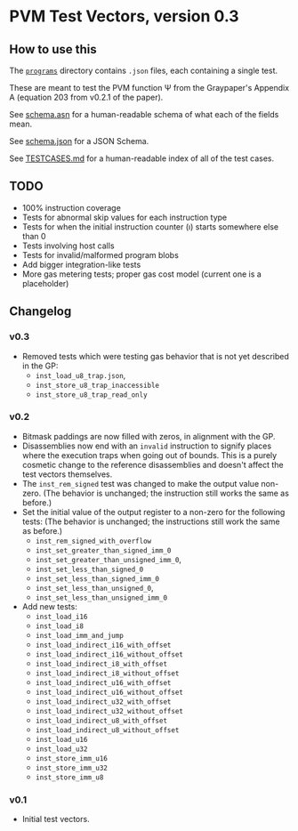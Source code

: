 # PVM Test Vectors, version 0.3

## How to use this

The [`programs`](./programs) directory contains `.json` files, each containing a single test.

These are meant to test the PVM function Ψ from the Graypaper's Appendix A (equation 203 from v0.2.1 of the paper).

See [schema.asn](./schema.asn) for a human-readable schema of what each of the fields mean.

See [schema.json](./schema.json) for a JSON Schema.

See [TESTCASES.md](./TESTCASES.md) for a human-readable index of all of the test cases.

## TODO

   * 100% instruction coverage
   * Tests for abnormal skip values for each instruction type
   * Tests for when the initial instruction counter (ı) starts somewhere else than 0
   * Tests involving host calls
   * Tests for invalid/malformed program blobs
   * Add bigger integration-like tests
   * More gas metering tests; proper gas cost model (current one is a placeholder)

## Changelog

### v0.3

   * Removed tests which were testing gas behavior that is not yet described in the GP:
        - `inst_load_u8_trap.json`,
        - `inst_store_u8_trap_inaccessible`
        - `inst_store_u8_trap_read_only`

### v0.2

   * Bitmask paddings are now filled with zeros, in alignment with the GP.
   * Disassemblies now end with an `invalid` instruction to signify places where
     the execution traps when going out of bounds. This is a purely cosmetic change
     to the reference disassemblies and doesn't affect the test vectors themselves.
   * The `inst_rem_signed` test was changed to make the output value non-zero.
     (The behavior is unchanged; the instruction still works the same as before.)
   * Set the initial value of the output register to a non-zero for the following tests:
     (The behavior is unchanged; the instructions still work the same as before.)
        - `inst_rem_signed_with_overflow`
        - `inst_set_greater_than_signed_imm_0`
        - `inst_set_greater_than_unsigned_imm_0`,
        - `inst_set_less_than_signed_0`
        - `inst_set_less_than_signed_imm_0`
        - `inst_set_less_than_unsigned_0`,
        - `inst_set_less_than_unsigned_imm_0`
   * Add new tests:
        - `inst_load_i16`
        - `inst_load_i8`
        - `inst_load_imm_and_jump`
        - `inst_load_indirect_i16_with_offset`
        - `inst_load_indirect_i16_without_offset`
        - `inst_load_indirect_i8_with_offset`
        - `inst_load_indirect_i8_without_offset`
        - `inst_load_indirect_u16_with_offset`
        - `inst_load_indirect_u16_without_offset`
        - `inst_load_indirect_u32_with_offset`
        - `inst_load_indirect_u32_without_offset`
        - `inst_load_indirect_u8_with_offset`
        - `inst_load_indirect_u8_without_offset`
        - `inst_load_u16`
        - `inst_load_u32`
        - `inst_store_imm_u16`
        - `inst_store_imm_u32`
        - `inst_store_imm_u8`

### v0.1

   * Initial test vectors.
